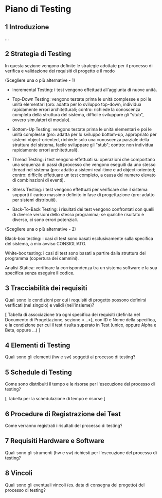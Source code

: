 # Piano di Testing

## 1 Introduzione

...

## 2 Strategia di Testing

In questa sezione vengono definite le strategie adottate per il processo di verifica e validazione dei requisiti di progetto e il modo

(Scegliere una o più alternative - 1)

- Incremental Testing: i test vengono effettuati all'aggiunta di nuove unità.

- Top-Down Testing: vengono testate prima le unità complesse e poi le unità elementari (pro: adatta per lo sviluppo top-down, individua rapidamente errori architetturali; contro: richiede la conoscenza completa della struttura del sistema, difficile sviluppare gli "stub", ovvero simulatori di modulo).
- Bottom-Up Testing: vengono testate prima le unità elementari e poi le unità complesse (pro: adatta per lo sviluppo bottom-up, appropriato per sistemi object-oriented, richiede solo una conoscenza parziale della struttura del sistema, facile sviluppare gli "stub"; contro: non individua rapidamente errori architetturali).

- Thread Testing: i test vengono effettuati su operazioni che comportano una sequenza di passi di processo che vengono eseguiti da uno stesso thread nel sistema (pro: adatto a sistemi real-time e ad object-oriented; contro: difficile effettuare un test completo, a causa del numero elevato di combinazioni di eventi).

- Stress Testing: i test vengono effettuati per verificare che il sistema sopporti il carico massimo definito in fase di progettazione (pro: adatto per sistemi distribuiti).

- Back-To-Back Testing: i risultati dei test vengono confrontati con quelli di diverse versioni dello stesso programma; se qualche risultato è diverso, ci sono errori potenziali.

(Scegliere una o più alternative - 2)

Black-box testing: i casi di test sono basati esclusivamente sulla specifica del sistema, a mio avviso CONSIGLIATO.

White-box testing: i casi di test sono basati a partire dalla struttura del programma (copertura dei cammini).

Analisi Statica: verificare la corrispondenza tra un sistema software e la sua specifica senza eseguire il codice.

## 3 Tracciabilità dei requisiti

Quali sono le condizioni per cui i requisiti di progetto possono definirsi verificati (nel singolo) e validi (nell'insieme)?

[ Tabella di associazione tra ogni specifica dei requisiti (definita nel Documento di Progettazione, sezione <...>), con ID e Nome della specifica, e la condizione per cui il test risulta superato in Test (unico, oppure Alpha e Beta, oppure ...) ]

## 4 Elementi di Testing

Quali sono gli elementi (hw e sw) soggetti al processo di testing?

## 5 Schedule di Testing

Come sono distribuiti il tempo e le risorse per l'esecuzione del processo di testing?

[ Tabella per la schedulazione di tempo e risorse ]

## 6 Procedure di Registrazione dei Test

Come verranno registrati i risultati del processo di testing?

## 7 Requisiti Hardware e Software

Quali sono gli strumenti (hw e sw) richiesti per l'esecuzione del processo di testing?

## 8 Vincoli

Quali sono gli eventuali vincoli (es. data di consegna del progetto) del processo di testing?
